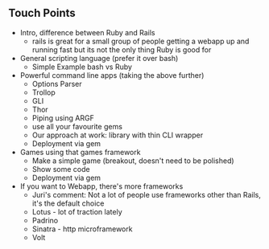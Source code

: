 ## Touch Points

* Intro, difference between Ruby and Rails
  * rails is great for a small group of people getting a webapp up and running
    fast but its not the only thing Ruby is good for
* General scripting language (prefer it over bash)
  * Simple Example bash vs Ruby
* Powerful command line apps (taking the above further)
  * Options Parser
  * Trollop
  * GLI
  * Thor
  * Piping using ARGF
  * use all your favourite gems
  * Our approach at work: library with thin CLI wrapper
  * Deployment via gem
* Games using that games framework
  * Make a simple game (breakout, doesn't need to be polished)
  * Show some code
  * Deployment via gem
* If you want to Webapp, there's more frameworks
  * Juri's comment: Not a lot of people use frameworks other than Rails, it's
    the default choice
  * Lotus - lot of traction lately
  * Padrino
  * Sinatra - http microframework
  * Volt
